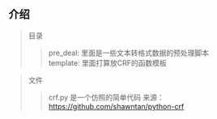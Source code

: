 介绍
-------

>目录
>>pre_deal: 里面是一些文本转格式数据的预处理脚本\
>>template: 里面打算放CRF的函数模板

>文件
>>crf.py  是一个仿照的简单代码 来源：https://github.com/shawntan/python-crf
